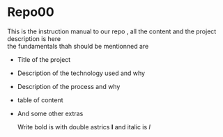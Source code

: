 # Repo00
This is the instruction manual to our repo , all the content and the project description is here  
the fundamentals thah should be mentionned are 
- Title of the project
- Description of the technology used and why
- Description of the process and why
- table of content
- And some other extras

  Write bold is with double astrics **I** and italic is *I*

